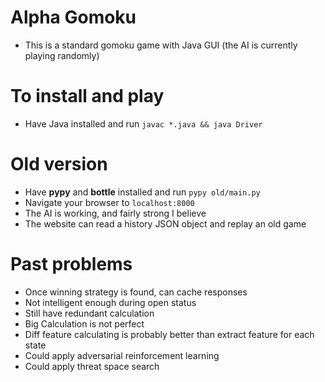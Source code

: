 # Alpha Gomoku

- This is a standard gomoku game with Java GUI (the AI is currently playing randomly)

# To install and play

- Have Java installed and run `javac *.java && java Driver`

# Old version

- Have **pypy** and **bottle** installed and run `pypy old/main.py`
- Navigate your browser to `localhost:8000`
- The AI is working, and fairly strong I believe
- The website can read a history JSON object and replay an old game

# Past problems

- Once winning strategy is found, can cache responses
- Not intelligent enough during open status
- Still have redundant calculation
- Big Calculation is not perfect
- Diff feature calculating is probably better than extract feature for each state
- Could apply adversarial reinforcement learning
- Could apply threat space search
